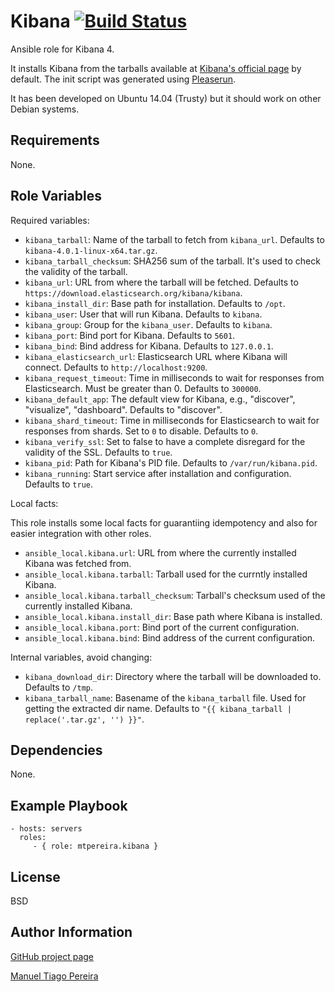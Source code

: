 Kibana [![Build Status](https://travis-ci.org/mtpereira/ansible-kibana.svg)](https://travis-ci.org/mtpereira/ansible-kibana)
=========

Ansible role for Kibana 4.

It installs Kibana from the tarballs available at [Kibana's official page](https://www.elastic.co/downloads/kibana) by default. The init script was generated using [Pleaserun](https://github.com/jordansissel/pleaserun).

It has been developed on Ubuntu 14.04 (Trusty) but it should work on other Debian systems.

Requirements
------------

None.

Role Variables
--------------

Required variables:

* `kibana_tarball`: Name of the tarball to fetch from `kibana_url`. Defaults to `kibana-4.0.1-linux-x64.tar.gz`.
* `kibana_tarball_checksum`: SHA256 sum of the tarball. It's used to check the validity of the tarball.
* `kibana_url`: URL from where the tarball will be fetched. Defaults to `https://download.elasticsearch.org/kibana/kibana`.
* `kibana_install_dir`: Base path for installation. Defaults to `/opt`.
* `kibana_user`: User that will run Kibana. Defaults to `kibana`.
* `kibana_group`: Group for the `kibana_user`. Defaults to `kibana`.
* `kibana_port`: Bind port for Kibana. Defaults to `5601`.
* `kibana_bind`: Bind address for Kibana. Defaults to `127.0.0.1`.
* `kibana_elasticsearch_url`: Elasticsearch URL where Kibana will connect. Defaults to `http://localhost:9200`.
* `kibana_request_timeout`: Time in milliseconds to wait for responses from Elasticsearch. Must be greater than 0. Defaults to `300000`.
* `kibana_default_app`: The default view for Kibana, e.g., "discover", "visualize", "dashboard". Defaults to "discover".
* `kibana_shard_timeout`: Time in milliseconds for Elasticsearch to wait for responses from shards. Set to `0` to disable. Defaults to `0`.
* `kibana_verify_ssl`: Set to false to have a complete disregard for the validity of the SSL. Defaults to `true`.
* `kibana_pid`: Path for Kibana's PID file. Defaults to `/var/run/kibana.pid`.
* `kibana_running`: Start service after installation and configuration. Defaults to `true`.

Local facts:

This role installs some local facts for guarantiing idempotency and also for easier integration with other roles.

* `ansible_local.kibana.url`: URL from where the currently installed Kibana was fetched from.
* `ansible_local.kibana.tarball`: Tarball used for the currntly installed Kibana.
* `ansible_local.kibana.tarball_checksum`: Tarball's checksum used of the currently installed Kibana.
* `ansible_local.kibana.install_dir`: Base path where Kibana is installed.
* `ansible_local.kibana.port`: Bind port of the current configuration.
* `ansible_local.kibana.bind`: Bind address of the current configuration.

Internal variables, avoid changing:

* `kibana_download_dir`: Directory where the tarball will be downloaded to. Defaults to `/tmp`.
* `kibana_tarball_name`: Basename of the `kibana_tarball` file. Used for getting the extracted dir name. Defaults to `"{{ kibana_tarball | replace('.tar.gz', '') }}"`.

Dependencies
------------

None.

Example Playbook
----------------

    - hosts: servers
      roles:
         - { role: mtpereira.kibana }

License
-------

BSD

Author Information
------------------

[GitHub project page](https://github.com/mtpereira/ansible-kibana)

[Manuel Tiago Pereira](http://mtpereira.github.io)

